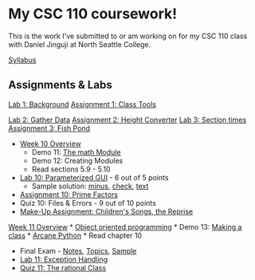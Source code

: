 # My CSC 110 coursework!

This is the work I've submitted to or am working on for my CSC 110 class with Daniel Jinguji at North Seattle College.

[Syllabus](https://facweb.northseattle.edu/cl_djinguji/csc110-s17/00-syllabus.html)

## Assignments & Labs
[Lab 1: Background](https://facweb.northseattle.edu/cl_djinguji/csc110-s17/l1-background.html)
[Assignment 1: Class Tools](https://facweb.northseattle.edu/cl_djinguji/csc110-s17/a1-tools.html)

[Lab 2: Gather Data](https://facweb.northseattle.edu/cl_djinguji/csc110-s17/l2-gathering.html)
[Assignment 2: Height Converter](https://facweb.northseattle.edu/cl_djinguji/csc110-s17/a2-height.html)
[Lab 3: Section times](https://facweb.northseattle.edu/cl_djinguji/csc110-s17/l3-sections.html)
[Assignment 3: Fish Pond](facweb.northseattle.edu/cl_djinguji/csc110-s17/a3-pond.html)


* [Week 10 Overview](http://facweb.northseattle.edu/cl_djinguji/csc110-s17/notes/10-overview.html)
     * Demo 11: [The math Module](http://facweb.northseattle.edu/cl_djinguji/csc110-s17/notes/10d-math.html)
     * Demo 12: Creating Modules
     * Read sections 5.9 - 5.10
* [Lab 10: Parameterized GUI](http://facweb.northseattle.edu/cl_djinguji/csc110-s17/l13-gui.html) - 6 out of 5 points
    *  Sample solution: [minus](http://facweb.northseattle.edu/cl_djinguji/csc110-s17/soln/gui_minus.py), [check](http://facweb.northseattle.edu/cl_djinguji/csc110-s17/soln/gui_check.py), [text](http://facweb.northseattle.edu/cl_djinguji/csc110-s17/soln/gui.txt)
* [Assignment 10: Prime Factors](http://facweb.northseattle.edu/cl_djinguji/csc110-s17/a10-factors.html)
* Quiz 10: Files & Errors - 9 out of 10 points
* [Make-Up Assignment: Children's Songs, the Reprise](http://facweb.northseattle.edu/cl_djinguji/csc110-s17/a11-song_2.html)

[Week 11 Overview](http://facweb.northseattle.edu/cl_djinguji/csc110-s17/notes/11-overview.html)
     * [Object oriented programming](http://facweb.northseattle.edu/cl_djinguji/csc110-s17/notes/11-objects.html)
     * Demo 13: [Making a class](http://facweb.northseattle.edu/cl_djinguji/csc110-s17/notes/11d-object.html)
     * [Arcane Python](http://facweb.northseattle.edu/cl_djinguji/csc110-s17/notes/11-arcane.html)
     * Read chapter 10
* Final Exam - [Notes](http://facweb.northseattle.edu/cl_djinguji/csc110-s17/notes/10-final_notes.html), [Topics](http://facweb.northseattle.edu/cl_djinguji/csc110-s17/notes/10-final_topics.html), [Sample](http://facweb.northseattle.edu/cl_djinguji/csc110-s17/final.pdf)
* [Lab 11: Exception Handling](http://facweb.northseattle.edu/cl_djinguji/csc110-s17/l12-exceptions.html)
* [Quiz 11: The rational Class](http://facweb.northseattle.edu/cl_djinguji/csc110-s17/q11-fractions.html)
